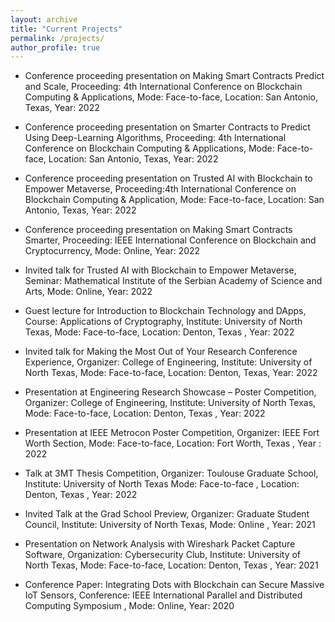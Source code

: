 ```yaml
---
layout: archive
title: "Current Projects"
permalink: /projects/
author_profile: true
---
```


* Conference proceeding presentation on Making Smart Contracts Predict and Scale, Proceeding: 4th International Conference on Blockchain Computing & Applications, Mode: Face-to-face,  Location: San Antonio, Texas, Year:  2022

* Conference proceeding presentation on Smarter Contracts to Predict Using Deep-Learning Algorithms, Proceeding: 4th International Conference on Blockchain Computing & Applications, Mode: Face-to-face, Location: San Antonio, Texas, Year: 2022

* Conference proceeding presentation on Trusted AI with Blockchain to Empower Metaverse, Proceeding:4th International Conference on Blockchain Computing & Application, Mode: Face-to-face, Location: San Antonio, Texas,  Year:  2022

* Conference proceeding presentation on  Making Smart Contracts Smarter, Proceeding: IEEE International Conference on Blockchain and Cryptocurrency, Mode: Online,  Year:  2022

* Invited talk for Trusted AI with Blockchain to Empower Metaverse, Seminar: Mathematical Institute of the Serbian Academy of Science and Arts, Mode: Online,  Year:  2022

* Guest lecture for Introduction to Blockchain Technology and DApps, Course: Applications of Cryptography,  Institute: University of North Texas, Mode: Face-to-face, Location: Denton, Texas , Year: 2022

* Invited talk for Making the Most Out of Your Research Conference Experience, Organizer: College of Engineering, Institute: University of North Texas, Mode: Face-to-face,  Location: Denton, Texas,  Year: 2022

* Presentation at Engineering Research Showcase – Poster Competition, Organizer: College of Engineering, Institute: University of North Texas, Mode: Face-to-face, Location: Denton, Texas , Year: 2022

* Presentation at IEEE Metrocon Poster Competition, Organizer: IEEE Fort Worth Section, Mode: Face-to-face, Location: Fort Worth, Texas , Year : 2022

* Talk at 3MT Thesis Competition, Organizer: Toulouse Graduate School,  Institute: University of North Texas
Mode: Face-to-face , Location: Denton, Texas , Year: 2022

* Invited Talk at the Grad School Preview, Organizer: Graduate Student Council, Institute: University of North Texas, Mode: Online , Year: 2021

* Presentation on Network Analysis with Wireshark Packet Capture Software, Organization: Cybersecurity Club, Institute: University of North Texas, Mode: Face-to-face, Location: Denton, Texas , Year: 2021

* Conference Paper: Integrating Dots with Blockchain can Secure Massive IoT Sensors, Conference: IEEE International Parallel and Distributed Computing Symposium , Mode: Online, Year:  2020

